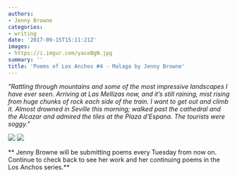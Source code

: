 ```yaml
---
authors:
- Jenny Browne
categories:
- writing
date: '2017-09-15T15:11:21Z'
images:
- https://i.imgur.com/yaceBgN.jpg
summary: ''
title: 'Poems of Los Anchos #4 - Malaga by Jenny Browne'
---
```

_"Rattling through mountains and some of the most impressive landscapes I have ever seen. Arriving at Las Mellizas now, and it’s still raining, mist rising from huge chunks of rock each side of the train. I want to get out and climb it. Almost drowned in Seville this morning; walked past the cathedral and the Alcazar and admired the tiles at the Plaza d’Espana. The tourists were soggy."_

![](https://i.imgur.com/liSOCOo.jpg "")
![](https://i.imgur.com/TBEVOJQ.jpg "")


**
Jenny Browne will be submitting poems every Tuesday from now on. Continue to check back to see her work and her continuing poems in the Los Anchos series.**